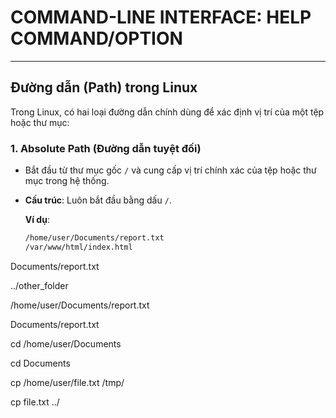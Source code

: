 ﻿# COMMAND-LINE INTERFACE: HELP COMMAND/OPTION

---

## Đường dẫn (Path) trong Linux

Trong Linux, có hai loại đường dẫn chính dùng để xác định vị trí của một tệp hoặc thư mục:

### 1. Absolute Path (Đường dẫn tuyệt đối)
- Bắt đầu từ thư mục gốc `/` và cung cấp vị trí chính xác của tệp hoặc thư mục trong hệ thống.
- **Cấu trúc**: Luôn bắt đầu bằng dấu `/`.

  **Ví dụ**:
  ```bash
  /home/user/Documents/report.txt
  /var/www/html/index.html

Documents/report.txt

../other_folder

/home/user/Documents/report.txt

Documents/report.txt

cd /home/user/Documents

cd Documents

cp /home/user/file.txt /tmp/

cp file.txt ../

